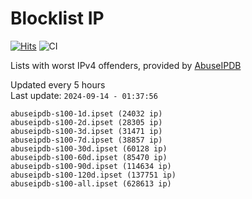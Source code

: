 # Blocklist IP

[![Hits](https://hits.seeyoufarm.com/api/count/incr/badge.svg?url=https%3A%2F%2Fgithub.com%2Fborestad%2Fblocklist-ip%2F&count_bg=%2379C83D&title_bg=%23555555&icon=&icon_color=%23E7E7E7&title=hits&edge_flat=false)](https://hits.seeyoufarm.com)  ![CI](https://img.shields.io/github/workflow/status/borestad/blocklist-ip/CI?style=flat-square)

Lists with worst IPv4 offenders, provided by [AbuseIPDB](https://www.abuseipdb.com/)

<!-- FOOTER-PLACEHOLDER -->
Updated every 5 hours<br>
Last update: `2024-09-14 - 01:37:56`
```
abuseipdb-s100-1d.ipset (24032 ip)
abuseipdb-s100-2d.ipset (28305 ip)
abuseipdb-s100-3d.ipset (31471 ip)
abuseipdb-s100-7d.ipset (38857 ip)
abuseipdb-s100-30d.ipset (60128 ip)
abuseipdb-s100-60d.ipset (85470 ip)
abuseipdb-s100-90d.ipset (114634 ip)
abuseipdb-s100-120d.ipset (137751 ip)
abuseipdb-s100-all.ipset (628613 ip)
```
